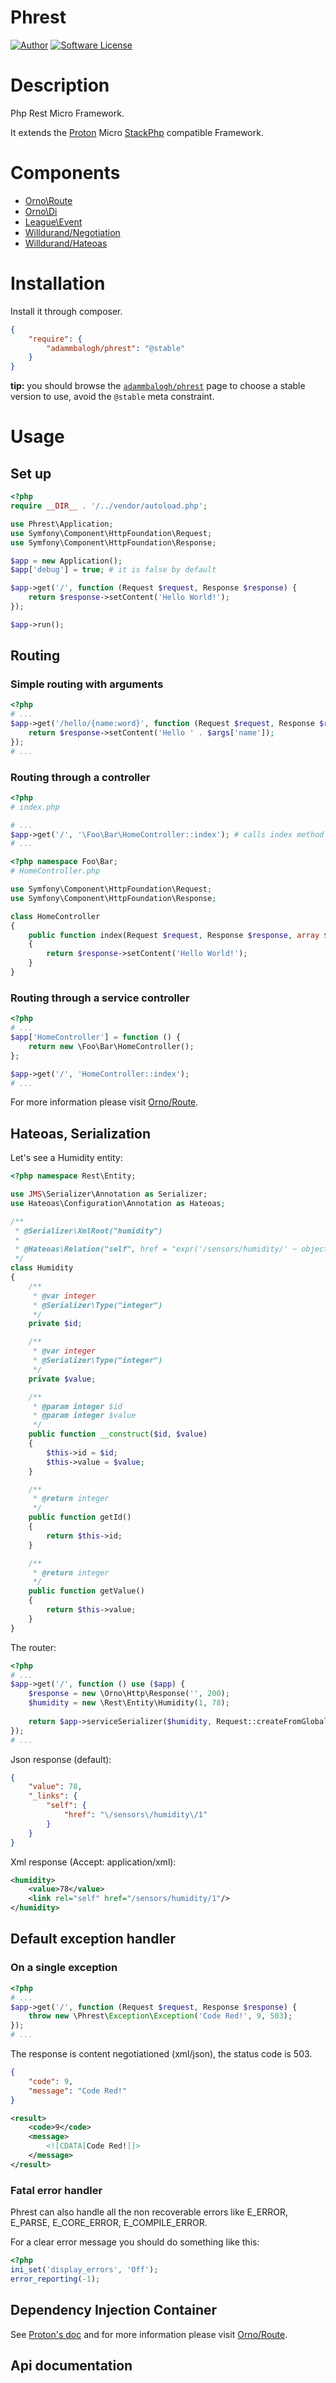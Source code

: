 # Phrest

[![Author](http://img.shields.io/badge/author-@adammbalogh-blue.svg?style=flat-square)](https://twitter.com/adammbalogh)
[![Software License](https://img.shields.io/badge/license-MIT-blue.svg?style=flat-square)](LICENSE)

# Description

Php Rest Micro Framework.

It extends the [Proton](https://github.com/alexbilbie/Proton) Micro [StackPhp](http://stackphp.com/) compatible Framework.

# Components

* [Orno\Route](https://github.com/orno/route)
* [Orno\Di](https://github.com/orno/di)
* [League\Event](https://github.com/thephpleague/event)
* [Willdurand/Negotiation](https://github.com/willdurand/Negotiation)
* [Willdurand/Hateoas](https://github.com/willdurand/Hateoas)

# Installation

Install it through composer.

```json
{
    "require": {
        "adammbalogh/phrest": "@stable"
    }
}
```

**tip:** you should browse the [`adammbalogh/phrest`](https://packagist.org/packages/adammbalogh/phrest)
page to choose a stable version to use, avoid the `@stable` meta constraint.

# Usage

## Set up

```php
<?php
require __DIR__ . '/../vendor/autoload.php';

use Phrest\Application;
use Symfony\Component\HttpFoundation\Request;
use Symfony\Component\HttpFoundation\Response;

$app = new Application();
$app['debug'] = true; # it is false by default

$app->get('/', function (Request $request, Response $response) {
    return $response->setContent('Hello World!');
});

$app->run();
```

## Routing

### Simple routing with arguments

```php
<?php
# ...
$app->get('/hello/{name:word}', function (Request $request, Response $response, array $args) {
    return $response->setContent('Hello ' . $args['name']);
});
# ...
```

### Routing through a controller

```php
<?php
# index.php

# ...
$app->get('/', '\Foo\Bar\HomeController::index'); # calls index method on HomeController class
# ...
```

```php
<?php namespace Foo\Bar;
# HomeController.php

use Symfony\Component\HttpFoundation\Request;
use Symfony\Component\HttpFoundation\Response;

class HomeController
{
    public function index(Request $request, Response $response, array $args)
    {
        return $response->setContent('Hello World!');
    }
}
```

### Routing through a service controller

```php
<?php
# ...
$app['HomeController'] = function () {
    return new \Foo\Bar\HomeController();
};

$app->get('/', 'HomeController::index');
# ...
```

For more information please visit [Orno/Route](https://github.com/orno/route).

## Hateoas, Serialization

Let's see a Humidity entity:

```php
<?php namespace Rest\Entity;

use JMS\Serializer\Annotation as Serializer;
use Hateoas\Configuration\Annotation as Hateoas;

/**
 * @Serializer\XmlRoot("humidity")
 *
 * @Hateoas\Relation("self", href = "expr('/sensors/humidity/' ~ object.getId())")
 */
class Humidity
{
    /**
     * @var integer
     * @Serializer\Type("integer")
     */
    private $id;

    /**
     * @var integer
     * @Serializer\Type("integer")
     */
    private $value;

    /**
     * @param integer $id
     * @param integer $value
     */
    public function __construct($id, $value)
    {
        $this->id = $id;
        $this->value = $value;
    }

    /**
     * @return integer
     */
    public function getId()
    {
        return $this->id;
    }

    /**
     * @return integer
     */
    public function getValue()
    {
        return $this->value;
    }
}
```

The router:

```php
<?php
# ...
$app->get('/', function () use ($app) {
    $response = new \Orno\Http\Response('', 200);
    $humidity = new \Rest\Entity\Humidity(1, 78);
    
    return $app->serviceSerializer($humidity, Request::createFromGlobals(), $response);
});
# ...
```

Json response (default):

```json
{
    "value": 78,
    "_links": {
        "self": {
            "href": "\/sensors\/humidity\/1"
        }
    }
}
```

Xml response (Accept: application/xml):

```xml
<humidity>
    <value>78</value>
    <link rel="self" href="/sensors/humidity/1"/>
</humidity>
```

## Default exception handler

### On a single exception

```php
<?php
# ...
$app->get('/', function (Request $request, Response $response) {
    throw new \Phrest\Exception\Exception('Code Red!', 9, 503);
});
# ...
```

The response is content negotiationed (xml/json), the status code is 503.

```json
{
    "code": 9,
    "message": "Code Red!"
}
```

```xml
<result>
    <code>9</code>
    <message>
        <![CDATA[Code Red!]]>
    </message>
</result>
```

### Fatal error handler

Phrest can also handle all the non recoverable errors like E_ERROR, E_PARSE, E_CORE_ERROR, E_COMPILE_ERROR.

For a clear error message you should do something like this:

```php
<?php
ini_set('display_errors', 'Off');
error_reporting(-1);
```

## Dependency Injection Container

See [Proton's doc](https://github.com/alexbilbie/Proton#dependency-injection-container) and for more information please visit [Orno/Route](https://github.com/orno/route).

## Api documentation
